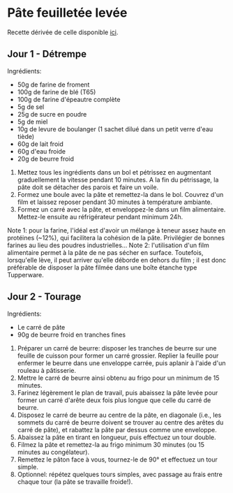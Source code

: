 # Pâte feuilletée levée
Recette dérivée de celle disponible [ici](https://karine-cuisine.blogspot.com/2020/04/le-pain-au-chocolat-au-chocolat-dulcey.html).

## Jour 1 - Détrempe
Ingrédients:
- 50g de farine de froment
- 100g de farine de blé (T65)
- 100g de farine d'épeautre complète
- 5g de sel
- 25g de sucre en poudre
- 5g de miel
- 10g de levure de boulanger (1 sachet dilué dans un petit verre d'eau tiède)
- 60g de lait froid
- 60g d'eau froide
- 20g de beurre froid

1. Mettez tous les ingrédients dans un bol et pétrissez en augmentant graduellement la vitesse pendant 10 minutes. A la fin du pétrissage, la pâte doit se détacher des parois et faire un voile.
2. Formez une boule avec la pâte et remettez-la dans le bol. Couvrez d'un film et laissez reposer pendant 30 minutes à température ambiante.
3. Formez un carré avec la pâte, et enveloppez-le dans un film alimentaire. Mettez-le ensuite au réfrigérateur pendant minimum 24h.

Note 1: pour la farine, l'idéal est d'avoir un mélange à teneur assez haute en protéines (~12%), qui facilitera la cohésion de la pâte. Privilégier de bonnes farines au lieu des poudres industrielles...
Note 2: l'utilisation d'un film alimentaire permet à la pâte de ne pas sécher en surface. Toutefois, lorsqu'elle lève, il peut arriver qu'elle déborde en dehors du film ; il est donc préférable de disposer la pâte filmée dans une boîte étanche type Tupperware.

## Jour 2 - Tourage
Ingrédients:
- Le carré de pâte
- 90g de beurre froid en tranches fines

1. Préparer un carré de beurre: disposer les tranches de beurre sur une feuille de cuisson pour former un carré grossier. Replier la feuille pour enfermer le beurre dans une enveloppe carrée, puis aplanir à l'aide d'un rouleau à pâtisserie.
2. Mettre le carré de beurre ainsi obtenu au frigo pour un minimum de 15 minutes.
3. Farinez légèrement le plan de travail, puis abaissez la pâte levée pour former un carré d'arête deux fois plus longue que celle du carré de beurre.
4. Disposez le carré de beurre au centre de la pâte, en diagonale (i.e., les sommets du carré de beurre doivent se trouver au centre des arêtes du carré de pâte), et rabattez la pâte par dessus comme une enveloppe.
5. Abaissez la pâte en tirant en longueur, puis effectuez un tour double.
6. Filmez la pâte et remettez-la au frigo minimum 30 minutes (ou 15 minutes au congélateur).
7. Remettez le pâton face à vous, tournez-le de 90° et effectuez un tour simple.
8. Optionnel: répétez quelques tours simples, avec passage au frais entre chaque tour (la pâte se travaille froide!).
